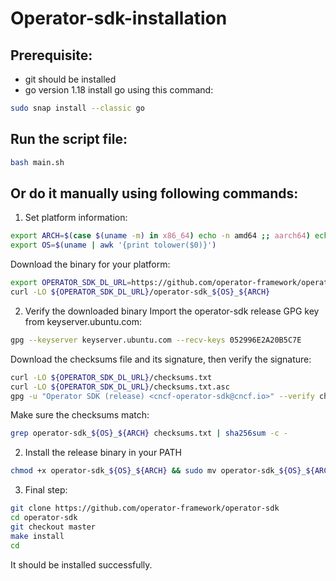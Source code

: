 # Operator-sdk-installation

## Prerequisite:
* git should be installed
* go version 1.18
install go using this command:
```bash
sudo snap install --classic go
```

## Run the script file:
```bash
bash main.sh
```
## Or do it manually using following commands:

1. Set platform information:
```bash
export ARCH=$(case $(uname -m) in x86_64) echo -n amd64 ;; aarch64) echo -n arm64 ;; *) echo -n $(uname -m) ;; esac)
export OS=$(uname | awk '{print tolower($0)}')
```
Download the binary for your platform:
```bash
export OPERATOR_SDK_DL_URL=https://github.com/operator-framework/operator-sdk/releases/download/v1.22.2
curl -LO ${OPERATOR_SDK_DL_URL}/operator-sdk_${OS}_${ARCH}
```
2. Verify the downloaded binary 
Import the operator-sdk release GPG key from keyserver.ubuntu.com:
```bash
gpg --keyserver keyserver.ubuntu.com --recv-keys 052996E2A20B5C7E
```
Download the checksums file and its signature, then verify the signature:
```bash
curl -LO ${OPERATOR_SDK_DL_URL}/checksums.txt
curl -LO ${OPERATOR_SDK_DL_URL}/checksums.txt.asc
gpg -u "Operator SDK (release) <cncf-operator-sdk@cncf.io>" --verify checksums.txt.asc
```
Make sure the checksums match:
```bash
grep operator-sdk_${OS}_${ARCH} checksums.txt | sha256sum -c -
```

2. Install the release binary in your PATH
```bash
chmod +x operator-sdk_${OS}_${ARCH} && sudo mv operator-sdk_${OS}_${ARCH} /usr/local/bin/operator-sdk
```

3. Final step:
```bash
git clone https://github.com/operator-framework/operator-sdk
cd operator-sdk
git checkout master
make install
cd
```

It should be installed successfully.
